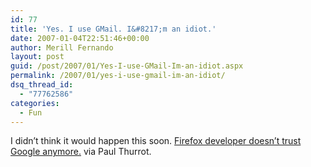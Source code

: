 ```yaml
---
id: 77
title: 'Yes. I use GMail. I&#8217;m an idiot.'
date: 2007-01-04T22:51:46+00:00
author: Merill Fernando
layout: post
guid: /post/2007/01/Yes-I-use-GMail-Im-an-idiot.aspx
permalink: /2007/01/yes-i-use-gmail-im-an-idiot/
dsq_thread_id:
  - "77762586"
categories:
  - Fun
---
```

<p>I didn&rsquo;t think it would happen this soon. <a href="http://www.internet-nexus.com/2006/12/firefox-developer-doesnt-trust-google.htm">Firefox developer doesn&rsquo;t trust Google anymore.</a>&nbsp;via Paul Thurrot.</p>